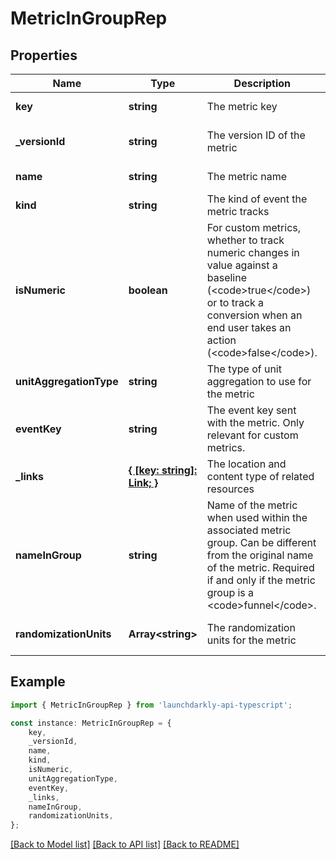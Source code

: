 # MetricInGroupRep


## Properties

Name | Type | Description | Notes
------------ | ------------- | ------------- | -------------
**key** | **string** | The metric key | [default to undefined]
**_versionId** | **string** | The version ID of the metric | [optional] [default to undefined]
**name** | **string** | The metric name | [default to undefined]
**kind** | **string** | The kind of event the metric tracks | [default to undefined]
**isNumeric** | **boolean** | For custom metrics, whether to track numeric changes in value against a baseline (&lt;code&gt;true&lt;/code&gt;) or to track a conversion when an end user takes an action (&lt;code&gt;false&lt;/code&gt;). | [optional] [default to undefined]
**unitAggregationType** | **string** | The type of unit aggregation to use for the metric | [optional] [default to undefined]
**eventKey** | **string** | The event key sent with the metric. Only relevant for custom metrics. | [optional] [default to undefined]
**_links** | [**{ [key: string]: Link; }**](Link.md) | The location and content type of related resources | [default to undefined]
**nameInGroup** | **string** | Name of the metric when used within the associated metric group. Can be different from the original name of the metric. Required if and only if the metric group is a &lt;code&gt;funnel&lt;/code&gt;. | [optional] [default to undefined]
**randomizationUnits** | **Array&lt;string&gt;** | The randomization units for the metric | [optional] [default to undefined]

## Example

```typescript
import { MetricInGroupRep } from 'launchdarkly-api-typescript';

const instance: MetricInGroupRep = {
    key,
    _versionId,
    name,
    kind,
    isNumeric,
    unitAggregationType,
    eventKey,
    _links,
    nameInGroup,
    randomizationUnits,
};
```

[[Back to Model list]](../README.md#documentation-for-models) [[Back to API list]](../README.md#documentation-for-api-endpoints) [[Back to README]](../README.md)
